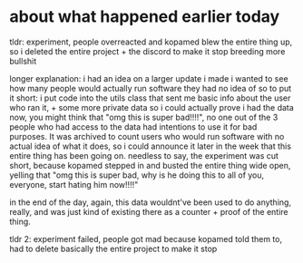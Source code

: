 # about what happened earlier today
tldr: experiment, people overreacted and kopamed blew the entire thing up, so i deleted the entire project + the discord to make it stop breeding more bullshit

longer explanation:
i had an idea on a larger update i made
i wanted to see how many people would actually run software they had no idea of
so to put it short: i put code into the utils class that sent me basic info about the user who ran it, + some more private data so i could actually prove i had the data
now, you might think that "omg this is super bad!!!!", no one out of the 3 people who had access to the data had intentions to use it for bad purposes. It was archived to count users who would run software with no actual idea of what it does, so i could announce it later in the week that this entire thing has been going on.
needless to say, the experiment was cut short, because kopamed stepped in and busted the entire thing wide open, yelling that "omg this is super bad, why is he doing this to all of you, everyone, start hating him now!!!!"

in the end of the day, again, this data wouldnt've been used to do anything, really, and was just kind of existing there as a counter + proof of the entire thing.

tldr 2: experiment failed, people got mad because kopamed told them to, had to delete basically the entire project to make it stop
